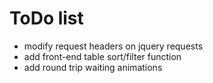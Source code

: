 # ToDo list

- modify request headers on jquery requests
- add front-end table sort/filter function
- add round trip waiting animations

